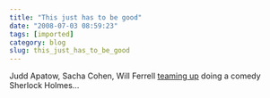 ```yaml
---
title: "This just has to be good"
date: "2008-07-03 08:59:23"
tags: [imported]
category: blog
slug: this_just_has_to_be_good
---
```


Judd Apatow, Sacha Cohen, Will Ferrell <a href="https://www.variety.com/VR1117988387.html">teaming up</a> doing a comedy Sherlock Holmes...
